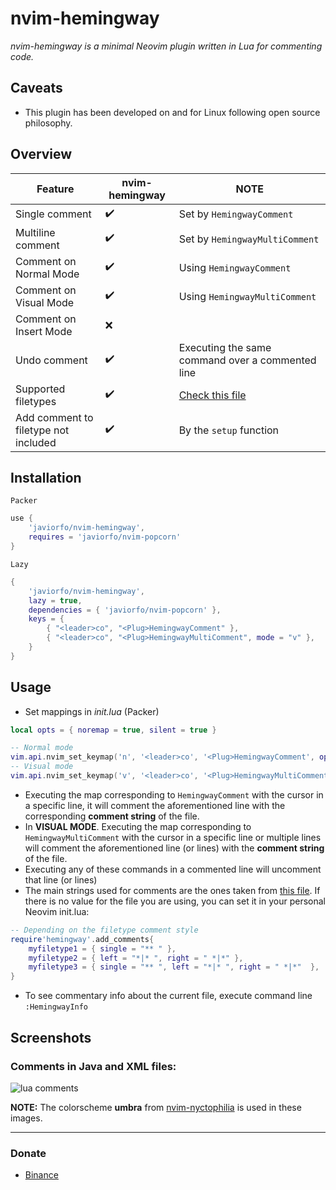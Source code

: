 # nvim-hemingway
*nvim-hemingway is a minimal Neovim plugin written in Lua for commenting code.*

## Caveats
- This plugin has been developed on and for Linux following open source philosophy.

## Overview
| Feature | nvim-hemingway | NOTE |
| ------- | ------------- | ---- |
| Single comment | :heavy_check_mark: | Set by `HemingwayComment` |
| Multiline comment | :heavy_check_mark: | Set by `HemingwayMultiComment` |
| Comment on Normal Mode | :heavy_check_mark: | Using `HemingwayComment` |
| Comment on Visual Mode | :heavy_check_mark: | Using `HemingwayMultiComment` |
| Comment on Insert Mode | :x: |  |
| Undo comment | :heavy_check_mark: | Executing the same command over a commented line |
| Supported filetypes | :heavy_check_mark: | [Check this file](https://github.com/javiorfo/nvim-hemingway/blob/master/lua/hemingway.lua) |
| Add comment to filetype not included | :heavy_check_mark: | By the `setup` function |

## Installation
`Packer`
```lua
use {
    'javiorfo/nvim-hemingway',
    requires = 'javiorfo/nvim-popcorn'
}
```
`Lazy`
```lua
{
    'javiorfo/nvim-hemingway',
    lazy = true,
    dependencies = { 'javiorfo/nvim-popcorn' },
    keys = {
        { "<leader>co", "<Plug>HemingwayComment" },
        { "<leader>co", "<Plug>HemingwayMultiComment", mode = "v" },
    }
}
```

## Usage
- Set mappings in *init.lua* (Packer)
```lua
local opts = { noremap = true, silent = true }

-- Normal mode 
vim.api.nvim_set_keymap('n', '<leader>co', '<Plug>HemingwayComment', opts)
-- Visual mode
vim.api.nvim_set_keymap('v', '<leader>co', '<Plug>HemingwayMultiComment<CR>', opts)
```
- Executing the map corresponding to `HemingwayComment` with the cursor in a specific line, it will comment the aforementioned line with the corresponding **comment string** of the file.
- In **VISUAL MODE**. Executing the map corresponding to `HemingwayMultiComment` with the cursor in a specific line or multiple lines will comment the aforementioned line (or lines) with the **comment string** of the file.
- Executing any of these commands in a commented line  will uncomment that line (or lines)
- The main strings used for comments are the ones taken from [this file](https://github.com/javiorfo/nvim-hemingway/blob/master/lua/hemingway.lua). If there is no value for the file you are using, you can set it in your personal Neovim init.lua:
```lua
-- Depending on the filetype comment style
require'hemingway'.add_comments{
    myfiletype1 = { single = "** " },
    myfiletype2 = { left = "*|* ", right = " *|*" },
    myfiletype3 = { single = "** ", left = "*|* ", right = " *|*"  },
}
```
- To see commentary info about the current file, execute command line `:HemingwayInfo`

## Screenshots
### Comments in Java and XML files:

<img src="https://github.com/javiorfo/img/blob/master/nvim-hemingway/hemingway.gif?raw=true" alt="lua comments" />

**NOTE:** The colorscheme **umbra** from [nvim-nyctophilia](https://github.com/javiorfo/nvim-nyctophilia) is used in these images.

---

### Donate
- [Binance](https://raw.githubusercontent.com/javiorfo/img/master/binance/BinancePayQR.png)

